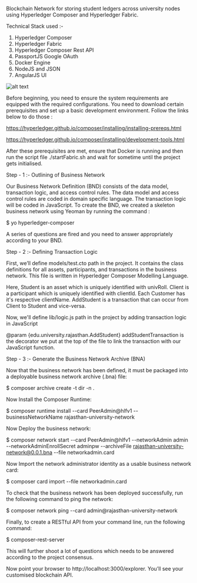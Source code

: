 Blockchain Network for storing student ledgers across university nodes using Hyperledger Composer and Hyperledger Fabric.

Technical Stack used :-

1. Hyperledger Composer
2. Hyperledger Fabric
3. Hyperledger Composer Rest API
4. PassportJS Google OAuth
5. Docker Engine
6. NodeJS and JSON
7. AngularJS UI

![alt text](https://lh3.googleusercontent.com/UR4MbdoFnFKRk90j7n2y8i_U8ZIkZNTNVuGGcFcXxXMenPXtF-0f5uo9FVFrc8SILNMs6rWxBBiuvPdNC7SiSOiiBpw=s272)

Before beginning, you need to ensure the system requirements are equipped with the required configurations. You need to download certain prerequisites and set up a basic development environment. Follow the links below to do those :

https://hyperledger.github.io/composer/installing/installing-prereqs.html

https://hyperledger.github.io/composer/installing/development-tools.html

After these prerequisites are met, ensure that Docker is running and then run the script file ./startFabric.sh and wait for sometime until the project gets initialised.

Step - 1 :- Outlining of Business Network

Our Business Network Definition (BND) consists of the data model, transaction logic, and access control rules. The data model and access control rules are coded in domain specific language. The transaction logic will be coded in JavaScript.
To create the BND, we created a skeleton business network using Yeoman by running the command :

$ yo hyperledger-composer

A series of questions are fired and you need to answer appropriately according to your BND.

Step - 2 :- Defining Transaction Logic

First, we’ll define models/test.cto path in the project. It contains the class definitions for all assets, participants, and transactions in the business network. This file is written in Hyperledger Composer Modelling Language.

Here, Student is an asset which is uniquely identified with univRoll. 
Client is a participant which is uniquely identified with clientId. Each Customer has it's respective clientName.
AddStudent is a transaction that can occur from Client to Student and vice-versa.

Now, we'll define lib/logic.js path in the project by adding transaction logic in JavaScript

@param {edu.university.rajasthan.AddStudent} addStudentTransaction is the decorator we put at the top of the file to link the transaction with our JavaScript function.

Step - 3 :- Generate the Business Network Archive (BNA)

Now that the business network has been defined, it must be packaged into a deployable business network archive (.bna) file:

$ composer archive create -t dir -n .

Now Install the Composer Runtime:

$ composer runtime install --card PeerAdmin@hlfv1 --businessNetworkName rajasthan-university-network

Now Deploy the business network:

$ composer network start --card PeerAdmin@hlfv1 --networkAdmin admin --networkAdminEnrollSecret adminpw --archiveFile rajasthan-university-network@0.0.1.bna --file networkadmin.card

Now Import the network administrator identity as a usable business network card:

$ composer card import --file networkadmin.card

To check that the business network has been deployed successfully, run the following command to ping the network:

$ composer network ping --card admin@rajasthan-university-network

Finally, to create a RESTful API from your command line, run the following command:

$ composer-rest-server

This will further shoot a lot of questions which needs to be answered according to the project consensus.

Now point your browser to http://localhost:3000/explorer.
You’ll see your customised blockchain API.